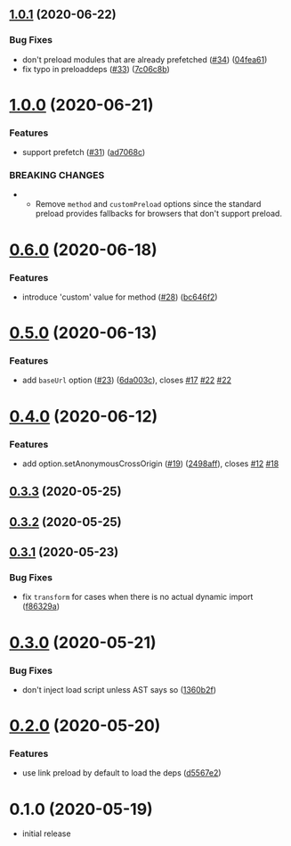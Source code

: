 ## [1.0.1](https://github.com/vikerman/rollup-plugin-hoist-import-deps/compare/v1.0.0...v1.0.1) (2020-06-22)


### Bug Fixes

* don't preload modules that are already prefetched ([#34](https://github.com/vikerman/rollup-plugin-hoist-import-deps/issues/34)) ([04fea61](https://github.com/vikerman/rollup-plugin-hoist-import-deps/commit/04fea61b6164da0777d3b77d44c0beabee51378d))
* fix typo in preloaddeps ([#33](https://github.com/vikerman/rollup-plugin-hoist-import-deps/issues/33)) ([7c06c8b](https://github.com/vikerman/rollup-plugin-hoist-import-deps/commit/7c06c8b666dfb20084ce5f11813d7328d6995a8e))



# [1.0.0](https://github.com/vikerman/rollup-plugin-hoist-import-deps/compare/v0.6.0...v1.0.0) (2020-06-21)


### Features

* support prefetch ([#31](https://github.com/vikerman/rollup-plugin-hoist-import-deps/issues/31)) ([ad7068c](https://github.com/vikerman/rollup-plugin-hoist-import-deps/commit/ad7068c4af4d0968dd8c886b015723df1cff37a2))


### BREAKING CHANGES

* - Remove `method` and `customPreload` options since the standard preload provides fallbacks for browsers that don't support preload.



# [0.6.0](https://github.com/vikerman/rollup-plugin-hoist-import-deps/compare/v0.5.0...v0.6.0) (2020-06-18)


### Features

* introduce 'custom' value for method ([#28](https://github.com/vikerman/rollup-plugin-hoist-import-deps/issues/28)) ([bc646f2](https://github.com/vikerman/rollup-plugin-hoist-import-deps/commit/bc646f22e484f5976c38bfd3343a96d1ec386721))



# [0.5.0](https://github.com/vikerman/rollup-plugin-hoist-import-deps/compare/v0.4.0...v0.5.0) (2020-06-13)


### Features

* add `baseUrl` option ([#23](https://github.com/vikerman/rollup-plugin-hoist-import-deps/issues/23)) ([6da003c](https://github.com/vikerman/rollup-plugin-hoist-import-deps/commit/6da003c423cb24f82e85a554251fd17fa7bbc757)), closes [#17](https://github.com/vikerman/rollup-plugin-hoist-import-deps/issues/17) [#22](https://github.com/vikerman/rollup-plugin-hoist-import-deps/issues/22) [#22](https://github.com/vikerman/rollup-plugin-hoist-import-deps/issues/22)



# [0.4.0](https://github.com/vikerman/rollup-plugin-hoist-import-deps/compare/v0.3.3...v0.4.0) (2020-06-12)


### Features

* add option.setAnonymousCrossOrigin ([#19](https://github.com/vikerman/rollup-plugin-hoist-import-deps/issues/19)) ([2498aff](https://github.com/vikerman/rollup-plugin-hoist-import-deps/commit/2498afffaa9dcb0c90c6d3e8ef54a8588ba4087e)), closes [#12](https://github.com/vikerman/rollup-plugin-hoist-import-deps/issues/12) [#18](https://github.com/vikerman/rollup-plugin-hoist-import-deps/issues/18)



## [0.3.3](https://github.com/vikerman/rollup-plugin-hoist-import-deps/compare/v0.3.2...v0.3.3) (2020-05-25)



## [0.3.2](https://github.com/vikerman/rollup-plugin-hoist-import-deps/compare/v0.3.1...v0.3.2) (2020-05-25)



## [0.3.1](https://github.com/vikerman/rollup-plugin-hoist-import-deps/compare/v0.3.0...v0.3.1) (2020-05-23)


### Bug Fixes

* fix `transform` for cases when there is no actual dynamic import ([f86329a](https://github.com/vikerman/rollup-plugin-hoist-import-deps/commit/f86329a68fb8deffe91c831a19b6bfdd7cca4e72))



# [0.3.0](https://github.com/vikerman/rollup-plugin-hoist-import-deps/compare/v0.2.0...v0.3.0) (2020-05-21)


### Bug Fixes

* don't inject load script unless AST says so ([1360b2f](https://github.com/vikerman/rollup-plugin-hoist-import-deps/commit/1360b2fe34276d52ed672c2acab7964b85da1237))



# [0.2.0](https://github.com/vikerman/rollup-plugin-hoist-import-deps/compare/v0.1.0...v0.2.0) (2020-05-20)


### Features

* use link preload by default to load the deps ([d5567e2](https://github.com/vikerman/rollup-plugin-hoist-import-deps/commit/d5567e20f58f91c68612801c26430625468ecaa7))



# 0.1.0 (2020-05-19)

- initial release
